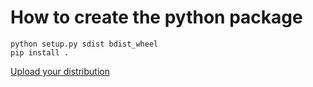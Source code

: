 # How to create the python package

```
python setup.py sdist bdist_wheel
pip install .
```

[Upload your distribution](https://packaging.python.org/en/latest/guides/distributing-packages-using-setuptools/#create-an-account)